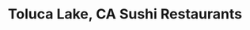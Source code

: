 ---
layout: city
title: Toluca Lake, CA Sushi Restaurants
permalink: /california/toluca-lake/
stateAbbr: CA
stateName: California
cityName: Toluca Lake

---